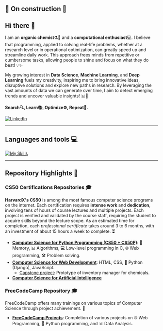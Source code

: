## 🚧 On construction 🚧

## Hi there 👋
I am an **organic chemist**⚗️🧪 and a **computational enthusiast**💻. I believe that programming, applied to solving real-life problems, whether at a research level or in operational optimization, can greatly speed up and streamline daily work. This approach frees minds from repetitive or cumbersome tasks, allowing people to shine and focus on what they do best! 💡✨

My growing interest in **Data Science**, **Machine Learning**, and **Deep Learning** fuels my creativity, inspiring me to bring innovative ideas, disruptive solutions and explore new paths in research. By leveraging the vast amounts of data we can generate over time, I aim to detect emerging trends and uncover valuable insights! 📊🚀

**Search🔍, Learn📚, Optimize⚙️, Repeat🔄.**

[![LinkedIn](https://img.shields.io/badge/LinkedIn-0077B5?style=for-the-badge&logo=linkedin&logoColor=white)](https://www.linkedin.com/in/axel-cano-007863318/) 

<hr>

## Languages and tools 💻
[![My Skills](https://skillicons.dev/icons?i=python,flask,django,anaconda,mysql,java,html,css,js,git,c,vscode&theme=light)](https://skillicons.dev)

<hr>

## Repository Highlights 🌟

### CS50 Certifications Repositories 🎓

**HarvardX's CS50** is among the most famous computer science programs on the internet. Each certification requires **intense work** and **dedication**, involving tens of hours of course lectures and multiple projects. Each project is verified and validated by the course staff, requiring the student to acquire skills beyond the lecture scope. As an estimated time for completion, each *professional certificate* takes around 3 to 6 months, with an investment of about 15 hours a week to complete. ⏳

- [**Computer Science for Python Programming (CS50 + CS50P)**](https://github.com/4xel-C/CS50): 🧠 Memory, 📊 Algorithms, 💻 Low-level programming in C, 🌐 Web programming, 🛠️ Problem solving.
- [**Computer Science for Web Development**](https://github.com/4xel-C/CS50W_web_development): HTML, CSS, 🐍 Python (Django), JavaScript.
  - [Capstone project](https://github.com/4xel-C/CS50W_Final-project): Prototype of inventory manager for chemicals.
- [**Computer Science for Artificial Intelligence**](https://github.com/4xel-C/CS50AI_Artificial_Intelligence)

### FreeCodeCamp Repository 🎓
FreeCodeCamp offers many trainings on various topics of Computer Science through project achievement. 🚀
- **[FreeCodeCamp Projects](https://github.com/4xel-C/FreeCodeCamp)**: Completion of various projects on 🌐 Web Programming, 🐍 Python programming, and 📊 Data Analysis.
